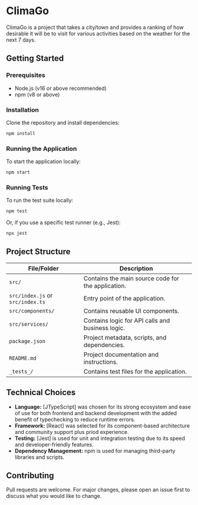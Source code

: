 # ClimaGo

ClimaGo is a project that takes a city/town and provides a ranking of how desirable it will be to visit for various activities based on the weather for the next 7 days.

## Getting Started

### Prerequisites

- Node.js (v16 or above recommended)
- npm (v8 or above)

### Installation

Clone the repository and install dependencies:

```bash
npm install
```

### Running the Application

To start the application locally:

```bash
npm start
```

### Running Tests

To run the test suite locally:

```bash
npm test
```

Or, if you use a specific test runner (e.g., Jest):

```bash
npx jest
```

## Project Structure

| File/Folder | Description |
|-------------|-------------|
| `src/`      | Contains the main source code for the application. |
| `src/index.js` or `src/index.ts` | Entry point of the application. |
| `src/components/` | Contains reusable UI components. |
| `src/services/` | Contains logic for API calls and business logic. |
| `package.json` | Project metadata, scripts, and dependencies. |
| `README.md` | Project documentation and instructions. |
| `_tests_/` | Contains test files for the application. |

## Technical Choices

- **Language:** [JTypeScript] was chosen for its strong ecosystem and ease of use for both frontend and backend development with the added benefit of typechecking to reduce runtime errors.
- **Framework:** [React] was selected for its component-based architecture and community support plus priod experience.
- **Testing:** [Jest] is used for unit and integration testing due to its speed and developer-friendly features.
- **Dependency Management:** npm is used for managing third-party libraries and scripts.

## Contributing

Pull requests are welcome. For major changes, please open an issue first to discuss what you would like to change.

